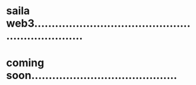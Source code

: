 # saila web3...................................................................
# coming soon..........................................
